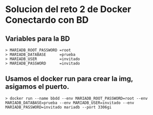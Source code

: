 # Solucion del reto 2 de Docker Conectardo con BD

## Variables para la BD 
    > MARIADB_ROOT_PASSWORD =root 
    > MARIADB_DATABASE      =prueba 
    > MARIADB_USER          =invitado
    > MARIADB_PASSWORD      =invitado

## Usamos el docker run para crear la img, asigamos el puerto.
    > docker run --name bbdd --env MARIADB_ROOT_PASSWORD=root --env MARIADB_DATABASE=prueba --env MARIADB_USER=invitado --env MARIADB_PASSWORD=invitado mariadb --port 3306gi